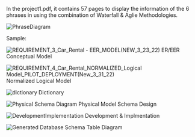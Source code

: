In the project1.pdf, it contains 57 pages to display the information of the 6 phrases in using the combination of Waterfall & Aglie Methodologies.


![PhraseDiagram](https://user-images.githubusercontent.com/68459928/168488299-a0e06ed6-3a1e-440f-8ca1-f93071054efb.png)


Sample:

![REQUIREMENT_3_Car_Rental - EER_MODEL(NEW_3_23_22)](https://user-images.githubusercontent.com/68459928/168488500-b720e835-2b8c-441b-8776-05f24c22db08.jpg)
ER/EER Conceptual Model

![REQUIREMENT_4_Car_Rental_NORMALIZED_Logical Model_PILOT_DEPLOYMENT(New_3_31_22)](https://user-images.githubusercontent.com/68459928/168488437-5c484165-2166-4033-8632-b6d4b2c20fb9.jpg)
Normalized Logical Model

![dictionary](https://user-images.githubusercontent.com/68459928/168488558-c6d9bbd6-2631-4968-976c-907c0e5ba666.png)
Dictionary

![Physical Schema Diagram](https://user-images.githubusercontent.com/68459928/168487925-7dc8a8fc-42a1-469e-9417-5cfb566bc951.png)
Physical Model Schema Design

![DevelopmentImplementation](https://user-images.githubusercontent.com/68459928/168488669-3ff48fc9-8be4-4808-b259-e3ab4e4270c9.png)
Development & Implmentation

![Generated Database Schema Table Diagram](https://user-images.githubusercontent.com/68459928/168487935-63600abf-7108-4057-a103-7242ef026d36.png)


